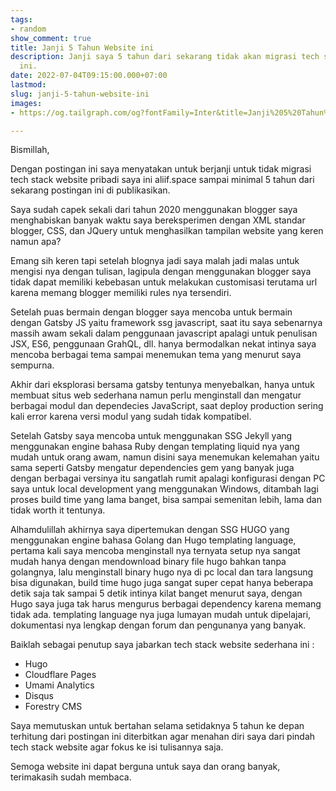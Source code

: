 ```yaml
---
tags:
- random
show_comment: true
title: Janji 5 Tahun Website ini
description: Janji saya 5 tahun dari sekarang tidak akan migrasi tech stack website
  ini.
date: 2022-07-04T09:15:00.000+07:00
lastmod: 
slug: janji-5-tahun-website-ini
images:
- https://og.tailgraph.com/og?fontFamily=Inter&title=Janji%205%20Tahun%20blog%20ini.&titleTailwind=text-gray-800%20font-bold%20text-6xl&titleFontFamily=Inter&text=Janji%205%20tahun%20blog%20ini%20tidak%20akan%20migrasi%20Tech%20Stack%20dan%20Ganti%20Tema&textTailwind=text-gray-700%20text-2xl%20mt-4&textFontFamily=Inter&logoUrl=&logoTailwind=h-8&bgTailwind=bg-white&footer=aliif.space&footerTailwind=text-gray-600&t=1654527274278&refresh=1

---
```

Bismillah,

Dengan postingan ini saya menyatakan untuk berjanji untuk tidak migrasi tech stack website pribadi saya ini aliif.space sampai minimal 5 tahun dari sekarang postingan ini di publikasikan.

Saya sudah capek sekali dari tahun 2020 menggunakan blogger saya menghabiskan banyak waktu saya bereksperimen dengan XML standar blogger, CSS, dan JQuery untuk menghasilkan tampilan website yang keren namun apa?

Emang sih keren tapi setelah blognya jadi saya malah jadi malas untuk mengisi nya dengan tulisan, lagipula dengan menggunakan blogger saya tidak dapat memiliki kebebasan untuk melakukan customisasi terutama url karena memang blogger memiliki rules nya tersendiri.

Setelah puas bermain dengan blogger saya mencoba untuk bermain dengan Gatsby JS yaitu framework ssg javascript, saat itu saya sebenarnya massih awam sekali dalam penggunaan javascript apalagi untuk penulisan JSX, ES6, penggunaan GrahQL, dll. hanya bermodalkan nekat intinya saya mencoba berbagai tema sampai menemukan tema yang menurut saya sempurna.

Akhir dari eksplorasi bersama gatsby tentunya menyebalkan, hanya untuk membuat situs web sederhana namun perlu menginstall dan mengatur berbagai modul dan dependecies JavaScript, saat deploy production sering kali error karena versi modul yang sudah tidak kompatibel.

Setelah Gatsby saya mencoba untuk menggunakan SSG Jekyll yang menggunakan engine bahasa Ruby dengan templating liquid nya yang mudah untuk orang awam, namun disini saya menemukan kelemahan yaitu sama seperti Gatsby mengatur dependencies gem yang banyak juga dengan berbagai versinya itu sangatlah rumit apalagi konfigurasi dengan PC saya untuk local development yang menggunakan Windows, ditambah lagi proses build time yang lama banget, bisa sampai semenitan lebih, lama dan tidak worth it tentunya.

Alhamdulillah akhirnya saya dipertemukan dengan SSG HUGO yang menggunakan engine bahasa Golang dan Hugo templating language, pertama kali saya mencoba menginstall nya ternyata setup nya sangat mudah hanya dengan mendownload binary file hugo bahkan tanpa golangnya, lalu menginstall binary hugo nya di pc local dan tara langsung bisa digunakan, build time hugo juga sangat super cepat hanya beberapa detik saja tak sampai 5 detik intinya kilat banget menurut saya, dengan Hugo saya juga tak harus mengurus berbagai dependency karena memang tidak ada. templating language nya juga lumayan mudah untuk dipelajari, dokumentasi nya lengkap dengan forum dan pengunanya yang banyak.

Baiklah sebagai penutup saya jabarkan tech stack website sederhana ini :

* Hugo
* Cloudflare Pages
* Umami Analytics
* Disqus
* Forestry CMS

Saya memutuskan untuk bertahan selama setidaknya 5 tahun ke depan terhitung dari postingan ini diterbitkan agar menahan diri saya dari pindah tech stack website agar fokus ke isi tulisannya saja.

Semoga website ini dapat berguna untuk saya dan orang banyak, terimakasih sudah membaca.